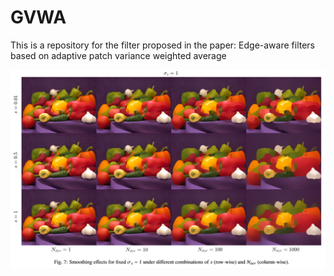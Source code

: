 # GVWA

This is a repository for the filter proposed in the paper: Edge-aware filters based on adaptive patch variance weighted average

![](https://github.com/fergaletto/GVWA/blob/master/peppers_result.png)
